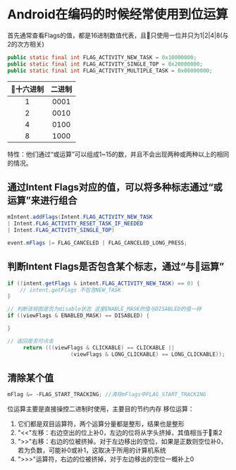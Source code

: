 # Android在编码的时候经常使用到位运算

首先通常查看Flags的值，都是16进制数值代表，且只使用一位并只为1|2|4|8(与2的次方相关)

```java
public static final int FLAG_ACTIVITY_NEW_TASK = 0x10000000;
public static final int FLAG_ACTIVITY_SINGLE_TOP = 0x20000000;
public static final int FLAG_ACTIVITY_MULTIPLE_TASK = 0x08000000;
```

|十六进制|二进制|
|:---:|:--:|
|1|0001|
|2|0010|
|4|0100|
|8|1000|

特性：他们通过“或运算”可以组成1~15的数，并且不会出现两种或两种以上的相同的情况。

## 通过Intent Flags对应的值，可以将多种标志通过“或运算”来进行组合

```java
mIntent.addFlags(Intent.FLAG_ACTIVITY_NEW_TASK 
| Intent.FLAG_ACTIVITY_RESET_TASK_IF_NEEDED
| Intent.FLAG_ACTIVITY_SINGLE_TOP)
```

```java
event.mFlags |= FLAG_CANCELED | FLAG_CANCELED_LONG_PRESS;
```

## 判断Intent Flags是否包含某个标志，通过“与运算”

```java
if ((intent.getFlags & intent.FLAG_ACTIVITY_NEW_TASK) == 0) {
    // intent.getFlags 不包含NEW_TASK
}
```

```java
// 判断该视图是否为disable状态 这里ENABLE_MASK的值与DISABLED的值一样
if ((viewFlags & ENABLED_MASK) == DISABLED) {

}
```

```java
// 返回是否可点击  
     return (((viewFlags & CLICKABLE) == CLICKABLE || 
                    (viewFlags & LONG_CLICKABLE) == LONG_CLICKABLE));
```

## 清除某个值

```java
mFlag &= ~FLAG_START_TRACKING; //清除mFlags中FLAG_START_TRACKING
```

位运算主要是直接操控二进制时使用，主要目的节约内存
移位运算：

1. 它们都是双目运算符，两个运算分量都是整形，结果也是整形
2. "<<"左移：右边空出的位上补0，左边的位将从字头挤掉，其值相当于乘2
3. ">>"右移：右边的位被挤掉。对于左边移出的空位，如果是正数则空位补0，若为负数，可能补0或补1，这取决于所用的计算机系统
4. ">>>"运算符，右边的位被挤掉，对于左边移出的空位一概补上0